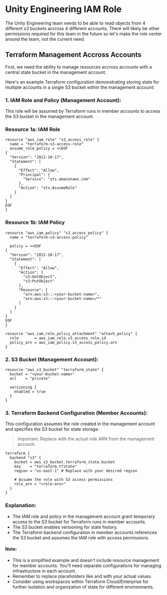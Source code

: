 # Unity Engineering IAM Role
The Unity Engineering team needs to be able to read objects from 4 different s3 buckets accross 4 different accounts. There will likely be other permissions required for this team in the future so let's make the role center around the team, not the current need.

## Terraform Management Accross Accounts
First, we need the ability to manage resources accross accounts with a central state bucket in the management account.

Here's an example Terraform configuration demonstrating storing state for multiple accounts in a single S3 bucket within the management account:

### 1. IAM Role and Policy (Management Account):

This role will be assumed by Terraform runs in member accounts to access the S3 bucket in the management account.

### Resource 1a: IAM Role

```hcl
resource "aws_iam_role" "s3_access_role" {
  name = "terraform-s3-access-role"
  assume_role_policy = <<EOF
{
  "Version": "2012-10-17",
  "Statement": [
    {
      "Effect": "Allow",
      "Principal": {
        "Service": "sts.amazonaws.com"
      },
      "Action": "sts:AssumeRole"
    }
  ]
}
EOF
}
```

### Resource 1b: IAM Policy

```hcl
resource "aws_iam_policy" "s3_access_policy" {
  name = "terraform-s3-access-policy"

  policy = <<EOF
{
  "Version": "2012-10-17",
  "Statement": [
    {
      "Effect": "Allow",
      "Action": [
        "s3:GetObject",
        "s3:PutObject"
      ],
      "Resource": [
        "arn:aws:s3:::<your-bucket-name>",
        "arn:aws:s3:::<your-bucket-name>/*"
      ]
    }
  ]
}
EOF
}

resource "aws_iam_role_policy_attachment" "attach_policy" {
  role       = aws_iam_role.s3_access_role.id
  policy_arn = aws_iam_policy.s3_access_policy.arn
}

```

### 2. S3 Bucket (Management Account):

```hcl
resource "aws_s3_bucket" "terraform_state" {
  bucket = "<your-bucket-name>"
  acl    = "private"

  versioning {
    enabled = true
  }
}

```

### 3. Terraform Backend Configuration (Member Accounts):

This configuration assumes the role created in the management account and specifies the S3 bucket for state storage.

> Important: Replace <role-arn> with the actual role ARN from the management account.

```hcl
terraform {
  backend "s3" {
    bucket = aws_s3_bucket.terraform_state.bucket
    key    = "terraform.tfstate"
    region = "us-east-1" # Replace with your desired region

    # Assume the role with S3 access permissions
    role_arn = "<role-arn>"
  }
}
```

### Explanation:

- The IAM role and policy in the management account grant temporary access to the S3 bucket for Terraform runs in member accounts.
- The S3 bucket enables versioning for state history.
- The Terraform backend configuration in member accounts references the S3 bucket and assumes the IAM role with access permissions.

#### Note:

- This is a simplified example and doesn't include resource management for member accounts. You'll need separate configurations for managing infrastructure in each account.
- Remember to replace placeholders like <your-bucket-name> and <role-arn> with your actual values.
- Consider using workspaces within Terraform Cloud/Enterprise for further isolation and organization of state for different environments.